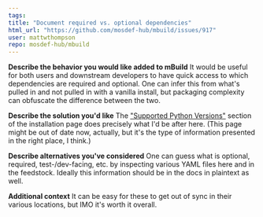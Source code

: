 ```yaml
---
tags: 
title: "Document required vs. optional dependencies"
html_url: "https://github.com/mosdef-hub/mbuild/issues/917"
user: mattwthompson
repo: mosdef-hub/mbuild
---
```


**Describe the behavior you would like added to mBuild**
It would be useful for both users and downstream developers to have quick access to which dependencies are required and optional. One can infer this from what's pulled in and not pulled in with a vanilla install, but packaging complexity can obfuscate the difference between the two.

**Describe the solution you'd like**
The ["Supported Python Versions"](https://mbuild.mosdef.org/en/stable/installation.html#supported-python-versions) section of the installation page does precisely what I'd be after here. (This page might be out of date now, actually, but it's the type of  information presented in the right place, I think.)

**Describe alternatives you've considered**
One can guess what is optional, required, test-/dev-facing, etc. by inspecting various YAML files here and in the feedstock. Ideally this information should be in the docs in plaintext as well.

**Additional context**
It can be easy for these to get out of sync in their various locations, but IMO it's worth it overall.